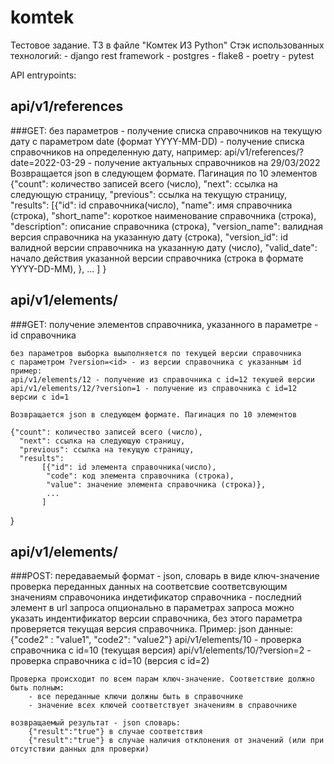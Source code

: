 # komtek
Тестовое задание. ТЗ в файле "Комтек ИЗ Python"
Стэк использованных технологий:
    - django rest framework
    - postgres
    - flake8
    - poetry
    - pytest

API entrypoints:

## api/v1/references

###GET:
    без параметров - получение списка справочников на текущую дату
    с параметром date (формат YYYY-MM-DD) - получение списка справочников на определенную дату, например:
        api/v1/references/?date=2022-03-29 - получение актуальных справочников на 29/03/2022
    Возвращается json в следующем формате. Пагинация по 10 элементов
    {"count": количество записей всего (число),
      "next": ссылка на следующую страницу,
      "previous": ссылка на текущую страницу,
      "results":
           [{"id": id справочника(число),
            "name": имя справочника (строка),
            "short_name": короткое наименование справочника (строка),
            "description": описание справочника (строка),
            "version_name": валидная версия справочника на указанную дату (строка),
            "version_id": id валидной версии справочника на указанную дату  (число),
            "valid_date": начало действия указанной версии справочника (строка в формате YYYY-DD-MM),
            },
            ...
           ]
   }

## api/v1/elements/<int>

###GET:
    получение элементов справочника, указанного в параметре <int> - id справочника

    без параметров выборка выыполняется по текущей версии справочника
    с параметром ?version=<id> - из версии справочника с указанным id
    пример:
    api/v1/elements/12 - получение из справочника с id=12 текушей версии
    api/v1/elements/12/?version=1 - получение из справочника с id=12 версии с id=1

    Возвращается json в следующем формате. Пагинация по 10 элементов

    {"count": количество записей всего (число),
      "next": ссылка на следующую страницу,
      "previous": ссылка на текущую страницу,
      "results":
           [{"id": id элемента справочника(число),
            "code": код элемента справочника (строка),
            "value": значение элемента справочника (строка)},
            ...
           ]
   }
   
## api/v1/elements/<int>

###POST:
    передаваемый формат - json, словарь в виде ключ-значение
    проверка переданных данных на соответсвие соответсвующим значениям справочоника
    индетификатор справочника - последний элемент <int> в url запроса
    опционально в параметрах запроса можно указать индентификатор версии справочника,
    без этого параметра проверяется текущая версия справочника.
    Пример:
        json данные: 
            {"code2" : "value1", "code2": "value2"} 
        api/v1/elements/10 - проверка справочника с id=10 (текущая версия)
        api/v1/elements/10/?version=2 - проверка справочника с id=10 (версия c id=2)

    Проверка происходит по всем парам ключ-значение. Соответствие должно быть полным:
        - все переданные ключи должны быть в справочнике
        - значение всех ключей соответствует значениям в справочнике
    
    возвращаемый результат - json словарь:
        {"result":"true"} в случае соответствия
        {"result":"true"} в случае наличия отклонения от значений (или при отсутствии данных для проверки)
